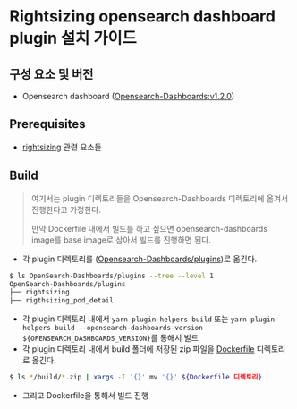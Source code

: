 # Rightsizing opensearch dashboard plugin 설치 가이드

## 구성 요소 및 버전
- Opensearch dashboard ([Opensearch-Dashboards:v1.2.0](https://github.com/opensearch-project/OpenSearch-Dashboards/tree/1.2.0))

## Prerequisites
- [rightsizing](https://github.com/tmax-cloud/install-rightsizing-opensearch-dashboard-plugin/blob/main/rightsizing) 관련 요소들

## Build
> 여기서는 plugin 디렉토리들을 Opensearch-Dashboards 디렉토리에 옮겨서 진행한다고 가정한다.
> 
> 만약 Dockerfile 내에서 빌드를 하고 싶으면 opensearch-dashboards image를 base image로 삼아서 빌드를 진행하면 된다.

- 각 plugin 디렉토리를 ([Opensearch-Dashboards/plugins](https://github.com/opensearch-project/OpenSearch-Dashboards/tree/main/plugins))로 옮긴다.

```bash
$ ls OpenSearch-Dashboards/plugins --tree --level 1
OpenSearch-Dashboards/plugins
├── rightsizing
├── rigthsizing_pod_detail
```

- 각 plugin 디렉토리 내에서 `yarn plugin-helpers build` 또는 `yarn plugin-helpers build --opensearch-dashboards-version ${OPENSEARCH_DASHBOARDS_VERSION}`를 통해서 빌드
- 각 plugin 디렉토리 내에서 build 폴더에 저장된 zip 파일을 [Dockerfile](https://github.com/tmax-cloud/install-rightsizing-opensearch-dashboard-plugin/blob/main/Dockerfile) 디렉토리로 옮긴다.

```bash
$ ls */build/*.zip | xargs -I '{}' mv '{}' ${Dockerfile 디렉토리}
```

- 그리고 Dockerfile을 통해서 빌드 진행
